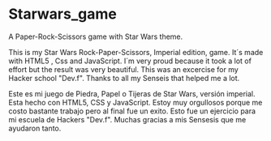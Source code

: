 # Starwars_game

A Paper-Rock-Scissors game with Star Wars theme.  

This is my Star Wars Rock-Paper-Scissors, Imperial edition, game.
It´s made with HTML5 , Css and JavaScript. I´m very proud because it took a lot of effort but the result was very beautiful. 
This was an excercise for my Hacker school "Dev.f". Thanks to all my Senseis that helped me a lot.  

Este es mi juego de Piedra, Papel o Tijeras de Star Wars, versión imperial. Esta hecho con HTML5, CSS y JavaScript. Estoy muy orgullosos porque me costo bastante trabajo pero al final fue un exito.
Esto fue un ejercicio para mi escuela de Hackers "Dev.f". Muchas gracias a mis Sensesis que me ayudaron tanto.
